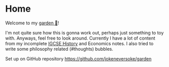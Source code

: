 # Home

Welcome to my [garden 🌱](https://maggieappleton.com/garden-history)!

I'm not quite sure how this is gonna work out, perhaps just something to toy with. Anyways, feel free to look around. Currently I have a lot of content from my incomplete [IGCSE History](History) and Economics notes. I also tried to write some philosophy related (#thoughts) bubbles.

Set up on GitHub repository <https://github.com/jokeneversoke/garden>